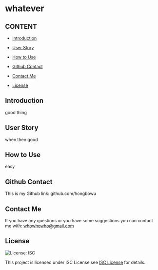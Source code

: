 
  # whatever

  ## CONTENT
  - [Introduction](#introduction)
  
  - [User Story](#user-story)
  
  - [How to Use](#how-to-use)
  
  - [Github Contact](#github-contact)
  
  - [Contact Me](#contact-me)
  
  - [License](#license)

  
  ## Introduction
  good thing
  
  ## User Story
  when then good
  
  ## How to Use
  easy

  ## Github Contact
  This is my Github link: 
  github.com/hongbowu
  
  ## Contact Me
  If you have any questions or you have some suggestions you can contact me with:
  whowhowho@gmail.com
  
  ## License
 
  ![License: ISC](https://img.shields.io/badge/License-ISC-blue.svg)
 
  This project is licensed under ISC License see [ISC License](https://opensource.org/licenses/ISC) for details.
  
  